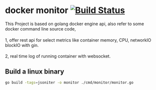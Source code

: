 # docker monitor [![Build Status](https://travis-ci.org/luoyunpeng/monitor.svg?branch=master)](https://travis-ci.org/luoyunpeng/monitor)
This Project is based on golang docker engine api, also refer to some docker command line source code,
####

1, offer rest api for select metrics like container memory, CPU, networkIO  blockIO  with gin.
####
2, real time log of running container with websocket.

## Build a linux binary

```sh
go build -tags=jsoniter -o monitor ./cmd/monitor/monitor.go
```

